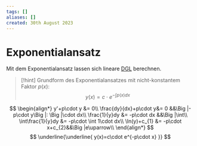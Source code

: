 ```yaml
---
tags: []
aliases: []
created: 30th August 2023
---
```


# Exponentialansatz

Mit dem Exponentialansatz lassen sich lineare [DGL](../{MOC}%20DGL.md) berechnen.

> [!hint] Grundform des Exponentialansatzes mit nicht-konstantem Faktor $p(x)$:  
> $$y(x)=c\cdot e^{-\int p(x)dx}$$

$$
\begin{align*}
	y'+p\cdot y &= 0\\
	\frac{dy}{dx}+p\cdot y&= 0 &&\Big |-p\cdot y\Big |: \Big |\cdot dx\\
	\frac{1}{y}dy &= -p\cdot dx &&\Big |\int\\
	\int\frac{1}{y}dy &= -p\cdot \int 1\cdot dx\\
	\ln(y)+c_{1} &= -p\cdot x+c_{2}&&\Big |e\uparrow\\
\end{align*}
$$
$$
\underline{\underline{
	y(x)=c\cdot e^{-p\cdot x}
}}
$$

